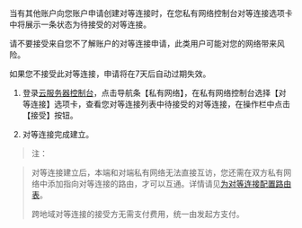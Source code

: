 当有其他账户向您账户申请创建对等连接时，在您私有网络控制台对等连接选项卡中将展示一条状态为待接受的对等连接。

请不要接受来自您不了解账户的对等连接申请，此类用户可能对您的网络带来风险。

如果您不接受此对等连接，申请将在7天后自动过期失效。

1) 登录[云服务器控制台](http://console.tce.fsphere.cn/)，点击导航条【私有网络】，在私有网络控制台选择【对等连接】选项卡，查看您对等连接列表中待接受的对等连接，在操作栏中点击【接受】按钮。

2) 对等连接完成建立。

> 注：

> 对等连接建立后，本端和对端私有网络无法直接互访，您还需在双方私有网络中添加指向对等连接的路由，才可以互通。详情请见[为对等连接配置路由表](http://tcecqpoc.fsphere.cn/doc/product/215/%E4%B8%BA%E5%AF%B9%E7%AD%89%E8%BF%9E%E6%8E%A5%E9%85%8D%E7%BD%AE%E8%B7%AF%E7%94%B1%E8%A1%A8)。
> 
> 跨地域对等连接的接受方无需支付费用，统一由发起方支付。